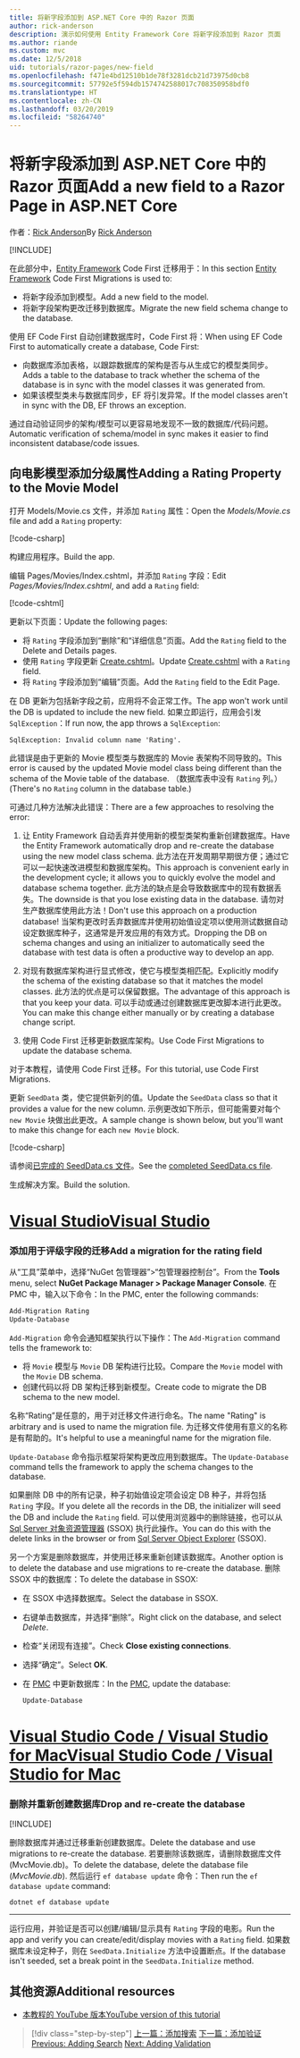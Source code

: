 ```yaml
---
title: 将新字段添加到 ASP.NET Core 中的 Razor 页面
author: rick-anderson
description: 演示如何使用 Entity Framework Core 将新字段添加到 Razor 页面
ms.author: riande
ms.custom: mvc
ms.date: 12/5/2018
uid: tutorials/razor-pages/new-field
ms.openlocfilehash: f471e4bd12510b1de78f3281dcb21d73975d0cb8
ms.sourcegitcommit: 57792e5f594db1574742588017c708350958bdf0
ms.translationtype: HT
ms.contentlocale: zh-CN
ms.lasthandoff: 03/20/2019
ms.locfileid: "58264740"
---
```

# <a name="add-a-new-field-to-a-razor-page-in-aspnet-core"></a><span data-ttu-id="4f9c1-103">将新字段添加到 ASP.NET Core 中的 Razor 页面</span><span class="sxs-lookup"><span data-stu-id="4f9c1-103">Add a new field to a Razor Page in ASP.NET Core</span></span>

<span data-ttu-id="4f9c1-104">作者：[Rick Anderson](https://twitter.com/RickAndMSFT)</span><span class="sxs-lookup"><span data-stu-id="4f9c1-104">By [Rick Anderson](https://twitter.com/RickAndMSFT)</span></span>

[!INCLUDE[](~/includes/rp/download.md)]

<span data-ttu-id="4f9c1-105">在此部分中，[Entity Framework](/ef/core/get-started/aspnetcore/new-db) Code First 迁移用于：</span><span class="sxs-lookup"><span data-stu-id="4f9c1-105">In this section [Entity Framework](/ef/core/get-started/aspnetcore/new-db) Code First Migrations is used to:</span></span>

* <span data-ttu-id="4f9c1-106">将新字段添加到模型。</span><span class="sxs-lookup"><span data-stu-id="4f9c1-106">Add a new field to the model.</span></span>
* <span data-ttu-id="4f9c1-107">将新字段架构更改迁移到数据库。</span><span class="sxs-lookup"><span data-stu-id="4f9c1-107">Migrate the new field schema change to the database.</span></span>

<span data-ttu-id="4f9c1-108">使用 EF Code First 自动创建数据库时，Code First 将：</span><span class="sxs-lookup"><span data-stu-id="4f9c1-108">When using EF Code First to automatically create a database, Code First:</span></span>

* <span data-ttu-id="4f9c1-109">向数据库添加表格，以跟踪数据库的架构是否与从生成它的模型类同步。</span><span class="sxs-lookup"><span data-stu-id="4f9c1-109">Adds a table to the database to track whether the schema of the database is in sync with the model classes it was generated from.</span></span>
* <span data-ttu-id="4f9c1-110">如果该模型类未与数据库同步，EF 将引发异常。</span><span class="sxs-lookup"><span data-stu-id="4f9c1-110">If the model classes aren't in sync with the DB, EF throws an exception.</span></span>

<span data-ttu-id="4f9c1-111">通过自动验证同步的架构/模型可以更容易地发现不一致的数据库/代码问题。</span><span class="sxs-lookup"><span data-stu-id="4f9c1-111">Automatic verification of schema/model in sync makes it easier to find inconsistent database/code issues.</span></span>

## <a name="adding-a-rating-property-to-the-movie-model"></a><span data-ttu-id="4f9c1-112">向电影模型添加分级属性</span><span class="sxs-lookup"><span data-stu-id="4f9c1-112">Adding a Rating Property to the Movie Model</span></span>

<span data-ttu-id="4f9c1-113">打开 Models/Movie.cs 文件，并添加 `Rating` 属性：</span><span class="sxs-lookup"><span data-stu-id="4f9c1-113">Open the *Models/Movie.cs* file and add a `Rating` property:</span></span>

[!code-csharp[](razor-pages-start/sample/RazorPagesMovie22/Models/MovieDateRating.cs?highlight=13&name=snippet)]

<span data-ttu-id="4f9c1-114">构建应用程序。</span><span class="sxs-lookup"><span data-stu-id="4f9c1-114">Build the app.</span></span>

<span data-ttu-id="4f9c1-115">编辑 Pages/Movies/Index.cshtml，并添加 `Rating` 字段：</span><span class="sxs-lookup"><span data-stu-id="4f9c1-115">Edit *Pages/Movies/Index.cshtml*, and add a `Rating` field:</span></span>

[!code-cshtml[](razor-pages-start/sample/RazorPagesMovie22/Pages/Movies/IndexRating.cshtml.?highlight=40-42,61-63)]

<span data-ttu-id="4f9c1-116">更新以下页面：</span><span class="sxs-lookup"><span data-stu-id="4f9c1-116">Update the following pages:</span></span>

* <span data-ttu-id="4f9c1-117">将 `Rating` 字段添加到“删除”和“详细信息”页面。</span><span class="sxs-lookup"><span data-stu-id="4f9c1-117">Add the `Rating` field to the Delete and Details pages.</span></span>
* <span data-ttu-id="4f9c1-118">使用 `Rating` 字段更新 [Create.cshtml](https://github.com/aspnet/Docs/tree/master/aspnetcore/tutorials/razor-pages/razor-pages-start/sample/RazorPagesMovie22/Pages/Movies/Create.cshtml)。</span><span class="sxs-lookup"><span data-stu-id="4f9c1-118">Update [Create.cshtml](https://github.com/aspnet/Docs/tree/master/aspnetcore/tutorials/razor-pages/razor-pages-start/sample/RazorPagesMovie22/Pages/Movies/Create.cshtml) with a `Rating` field.</span></span>
* <span data-ttu-id="4f9c1-119">将 `Rating` 字段添加到“编辑”页面。</span><span class="sxs-lookup"><span data-stu-id="4f9c1-119">Add the `Rating` field to the Edit Page.</span></span>

<span data-ttu-id="4f9c1-120">在 DB 更新为包括新字段之前，应用将不会正常工作。</span><span class="sxs-lookup"><span data-stu-id="4f9c1-120">The app won't work until the DB is updated to include the new field.</span></span> <span data-ttu-id="4f9c1-121">如果立即运行，应用会引发 `SqlException`：</span><span class="sxs-lookup"><span data-stu-id="4f9c1-121">If run now, the app throws a `SqlException`:</span></span>

`SqlException: Invalid column name 'Rating'.`

<span data-ttu-id="4f9c1-122">此错误是由于更新的 Movie 模型类与数据库的 Movie 表架构不同导致的。</span><span class="sxs-lookup"><span data-stu-id="4f9c1-122">This error is caused by the updated Movie model class being different than the schema of the Movie table of the database.</span></span> <span data-ttu-id="4f9c1-123">（数据库表中没有 `Rating` 列。）</span><span class="sxs-lookup"><span data-stu-id="4f9c1-123">(There's no `Rating` column in the database table.)</span></span>

<span data-ttu-id="4f9c1-124">可通过几种方法解决此错误：</span><span class="sxs-lookup"><span data-stu-id="4f9c1-124">There are a few approaches to resolving the error:</span></span>

1. <span data-ttu-id="4f9c1-125">让 Entity Framework 自动丢弃并使用新的模型类架构重新创建数据库。</span><span class="sxs-lookup"><span data-stu-id="4f9c1-125">Have the Entity Framework automatically drop and re-create the database using the new model class schema.</span></span> <span data-ttu-id="4f9c1-126">此方法在开发周期早期很方便；通过它可以一起快速改进模型和数据库架构。</span><span class="sxs-lookup"><span data-stu-id="4f9c1-126">This approach is convenient early in the development cycle; it allows you to quickly evolve the model and database schema together.</span></span> <span data-ttu-id="4f9c1-127">此方法的缺点是会导致数据库中的现有数据丢失。</span><span class="sxs-lookup"><span data-stu-id="4f9c1-127">The downside is that you lose existing data in the database.</span></span> <span data-ttu-id="4f9c1-128">请勿对生产数据库使用此方法！</span><span class="sxs-lookup"><span data-stu-id="4f9c1-128">Don't use this approach on a production database!</span></span> <span data-ttu-id="4f9c1-129">当架构更改时丢弃数据库并使用初始值设定项以使用测试数据自动设定数据库种子，这通常是开发应用的有效方式。</span><span class="sxs-lookup"><span data-stu-id="4f9c1-129">Dropping the DB on schema changes and using an initializer to automatically seed the database with test data is often a productive way to develop an app.</span></span>

2. <span data-ttu-id="4f9c1-130">对现有数据库架构进行显式修改，使它与模型类相匹配。</span><span class="sxs-lookup"><span data-stu-id="4f9c1-130">Explicitly modify the schema of the existing database so that it matches the model classes.</span></span> <span data-ttu-id="4f9c1-131">此方法的优点是可以保留数据。</span><span class="sxs-lookup"><span data-stu-id="4f9c1-131">The advantage of this approach is that you keep your data.</span></span> <span data-ttu-id="4f9c1-132">可以手动或通过创建数据库更改脚本进行此更改。</span><span class="sxs-lookup"><span data-stu-id="4f9c1-132">You can make this change either manually or by creating a database change script.</span></span>

3. <span data-ttu-id="4f9c1-133">使用 Code First 迁移更新数据库架构。</span><span class="sxs-lookup"><span data-stu-id="4f9c1-133">Use Code First Migrations to update the database schema.</span></span>

<span data-ttu-id="4f9c1-134">对于本教程，请使用 Code First 迁移。</span><span class="sxs-lookup"><span data-stu-id="4f9c1-134">For this tutorial, use Code First Migrations.</span></span>

<span data-ttu-id="4f9c1-135">更新 `SeedData` 类，使它提供新列的值。</span><span class="sxs-lookup"><span data-stu-id="4f9c1-135">Update the `SeedData` class so that it provides a value for the new column.</span></span> <span data-ttu-id="4f9c1-136">示例更改如下所示，但可能需要对每个 `new Movie` 块做出此更改。</span><span class="sxs-lookup"><span data-stu-id="4f9c1-136">A sample change is shown below, but you'll want to make this change for each `new Movie` block.</span></span>

[!code-csharp[](razor-pages-start/sample/RazorPagesMovie22/Models/SeedDataRating.cs?name=snippet1&highlight=8)]

<span data-ttu-id="4f9c1-137">请参阅[已完成的 SeedData.cs 文件](https://github.com/aspnet/Docs/blob/master/aspnetcore/tutorials/razor-pages/razor-pages-start/sample/RazorPagesMovie22/Models/SeedDataRating.cs)。</span><span class="sxs-lookup"><span data-stu-id="4f9c1-137">See the [completed SeedData.cs file](https://github.com/aspnet/Docs/blob/master/aspnetcore/tutorials/razor-pages/razor-pages-start/sample/RazorPagesMovie22/Models/SeedDataRating.cs).</span></span>

<span data-ttu-id="4f9c1-138">生成解决方案。</span><span class="sxs-lookup"><span data-stu-id="4f9c1-138">Build the solution.</span></span>

# <a name="visual-studiotabvisual-studio"></a>[<span data-ttu-id="4f9c1-139">Visual Studio</span><span class="sxs-lookup"><span data-stu-id="4f9c1-139">Visual Studio</span></span>](#tab/visual-studio)

<a name="pmc"></a>

### <a name="add-a-migration-for-the-rating-field"></a><span data-ttu-id="4f9c1-140">添加用于评级字段的迁移</span><span class="sxs-lookup"><span data-stu-id="4f9c1-140">Add a migration for the rating field</span></span>

<span data-ttu-id="4f9c1-141">从“工具”菜单中，选择“NuGet 包管理器”>“包管理器控制台”。</span><span class="sxs-lookup"><span data-stu-id="4f9c1-141">From the **Tools** menu, select **NuGet Package Manager > Package Manager Console**.</span></span>
<span data-ttu-id="4f9c1-142">在 PMC 中，输入以下命令：</span><span class="sxs-lookup"><span data-stu-id="4f9c1-142">In the PMC, enter the following commands:</span></span>

```powershell
Add-Migration Rating
Update-Database
```

<span data-ttu-id="4f9c1-143">`Add-Migration` 命令会通知框架执行以下操作：</span><span class="sxs-lookup"><span data-stu-id="4f9c1-143">The `Add-Migration` command tells the framework to:</span></span>

* <span data-ttu-id="4f9c1-144">将 `Movie` 模型与 `Movie` DB 架构进行比较。</span><span class="sxs-lookup"><span data-stu-id="4f9c1-144">Compare the `Movie` model with the `Movie` DB schema.</span></span>
* <span data-ttu-id="4f9c1-145">创建代码以将 DB 架构迁移到新模型。</span><span class="sxs-lookup"><span data-stu-id="4f9c1-145">Create code to migrate the DB schema to the new model.</span></span>

<span data-ttu-id="4f9c1-146">名称“Rating”是任意的，用于对迁移文件进行命名。</span><span class="sxs-lookup"><span data-stu-id="4f9c1-146">The name "Rating" is arbitrary and is used to name the migration file.</span></span> <span data-ttu-id="4f9c1-147">为迁移文件使用有意义的名称是有帮助的。</span><span class="sxs-lookup"><span data-stu-id="4f9c1-147">It's helpful to use a meaningful name for the migration file.</span></span>

<span data-ttu-id="4f9c1-148">`Update-Database` 命令指示框架将架构更改应用到数据库。</span><span class="sxs-lookup"><span data-stu-id="4f9c1-148">The `Update-Database` command tells the framework to apply the schema changes to the database.</span></span>

<a name="ssox"></a>

<span data-ttu-id="4f9c1-149">如果删除 DB 中的所有记录，种子初始值设定项会设定 DB 种子，并将包括 `Rating` 字段。</span><span class="sxs-lookup"><span data-stu-id="4f9c1-149">If you delete all the records in the DB, the initializer will seed the DB and include the `Rating` field.</span></span> <span data-ttu-id="4f9c1-150">可以使用浏览器中的删除链接，也可以从 [Sql Server 对象资源管理器](xref:tutorials/razor-pages/sql#ssox) (SSOX) 执行此操作。</span><span class="sxs-lookup"><span data-stu-id="4f9c1-150">You can do this with the delete links in the browser or from [Sql Server Object Explorer](xref:tutorials/razor-pages/sql#ssox) (SSOX).</span></span>

<span data-ttu-id="4f9c1-151">另一个方案是删除数据库，并使用迁移来重新创建该数据库。</span><span class="sxs-lookup"><span data-stu-id="4f9c1-151">Another option is to delete the database and use migrations to re-create the database.</span></span> <span data-ttu-id="4f9c1-152">删除 SSOX 中的数据库：</span><span class="sxs-lookup"><span data-stu-id="4f9c1-152">To delete the database in SSOX:</span></span>

* <span data-ttu-id="4f9c1-153">在 SSOX 中选择数据库。</span><span class="sxs-lookup"><span data-stu-id="4f9c1-153">Select the database in SSOX.</span></span>
* <span data-ttu-id="4f9c1-154">右键单击数据库，并选择“删除”。</span><span class="sxs-lookup"><span data-stu-id="4f9c1-154">Right click on the database, and select *Delete*.</span></span>
* <span data-ttu-id="4f9c1-155">检查“关闭现有连接”。</span><span class="sxs-lookup"><span data-stu-id="4f9c1-155">Check **Close existing connections**.</span></span>
* <span data-ttu-id="4f9c1-156">选择“确定”。</span><span class="sxs-lookup"><span data-stu-id="4f9c1-156">Select **OK**.</span></span>
* <span data-ttu-id="4f9c1-157">在 [PMC](xref:tutorials/razor-pages/new-field#pmc) 中更新数据库：</span><span class="sxs-lookup"><span data-stu-id="4f9c1-157">In the [PMC](xref:tutorials/razor-pages/new-field#pmc), update the database:</span></span>

  ```powershell
  Update-Database
  ```

# <a name="visual-studio-code--visual-studio-for-mactabvisual-studio-codevisual-studio-mac"></a>[<span data-ttu-id="4f9c1-158">Visual Studio Code / Visual Studio for Mac</span><span class="sxs-lookup"><span data-stu-id="4f9c1-158">Visual Studio Code / Visual Studio for Mac</span></span>](#tab/visual-studio-code+visual-studio-mac)

### <a name="drop-and-re-create-the-database"></a><span data-ttu-id="4f9c1-159">删除并重新创建数据库</span><span class="sxs-lookup"><span data-stu-id="4f9c1-159">Drop and re-create the database</span></span>

[!INCLUDE[](~/includes/RP-mvc-shared/sqlite-warn.md)]

<span data-ttu-id="4f9c1-160">删除数据库并通过迁移重新创建数据库。</span><span class="sxs-lookup"><span data-stu-id="4f9c1-160">Delete the database and use migrations to re-create the database.</span></span> <span data-ttu-id="4f9c1-161">若要删除该数据库，请删除数据库文件 (MvcMovie.db)。</span><span class="sxs-lookup"><span data-stu-id="4f9c1-161">To delete the database, delete the database file (*MvcMovie.db*).</span></span> <span data-ttu-id="4f9c1-162">然后运行 `ef database update` 命令：</span><span class="sxs-lookup"><span data-stu-id="4f9c1-162">Then run the `ef database update` command:</span></span>

```console
dotnet ef database update
```

---

<span data-ttu-id="4f9c1-163">运行应用，并验证是否可以创建/编辑/显示具有 `Rating` 字段的电影。</span><span class="sxs-lookup"><span data-stu-id="4f9c1-163">Run the app and verify you can create/edit/display movies with a `Rating` field.</span></span> <span data-ttu-id="4f9c1-164">如果数据库未设定种子，则在 `SeedData.Initialize` 方法中设置断点。</span><span class="sxs-lookup"><span data-stu-id="4f9c1-164">If the database isn't seeded, set a break point in the `SeedData.Initialize` method.</span></span>

## <a name="additional-resources"></a><span data-ttu-id="4f9c1-165">其他资源</span><span class="sxs-lookup"><span data-stu-id="4f9c1-165">Additional resources</span></span>

* [<span data-ttu-id="4f9c1-166">本教程的 YouTube 版本</span><span class="sxs-lookup"><span data-stu-id="4f9c1-166">YouTube version of this tutorial</span></span>](https://youtu.be/3i7uMxiGGR8)

> [!div class="step-by-step"]
> <span data-ttu-id="4f9c1-167">[上一篇：添加搜索](xref:tutorials/razor-pages/search)
> [下一篇：添加验证](xref:tutorials/razor-pages/validation)</span><span class="sxs-lookup"><span data-stu-id="4f9c1-167">[Previous: Adding Search](xref:tutorials/razor-pages/search)
[Next: Adding Validation](xref:tutorials/razor-pages/validation)</span></span>
